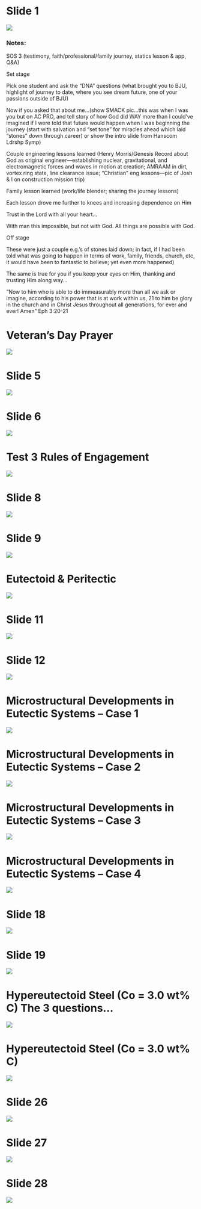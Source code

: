 # Slide 1

![](Test_3_Review/img0.png)

### Notes:

SOS 3 (testimony, faith/professional/family journey, statics lesson & app, Q&A)

Set stage

Pick one student and ask the “DNA” questions (what brought you to BJU, highlight of journey to date, where you see dream future, one of your passions outside of BJU)

Now if you asked that about me…(show SMACK pic…this was when I was you but on AC PRO, and tell story of how God did WAY more than I could’ve imagined if I were told that future would happen when I was beginning the journey (start with salvation and “set tone” for miracles ahead which laid “stones” down through career) or show the intro slide from Hanscom Ldrshp Symp)

Couple engineering lessons learned (Henry Morris/Genesis Record about God as original engineer—establishing nuclear, gravitational, and electromagnetic forces and waves in motion at creation; AMRAAM in dirt, vortex ring state, line clearance issue; “Christian” eng lessons—pic of Josh & I on construction mission trip)

Family lesson learned (work/life blender; sharing the journey lessons)

Each lesson drove me further to knees and increasing dependence on Him

Trust in the Lord with all your heart…

With man this impossible, but not with God. All things are possible with God.

Off stage

These were just a couple e.g.’s of stones laid down; in fact, if I had been told what was going to happen in terms of work, family, friends, church, etc, it would have been to fantastic to believe; yet even more happened)

The same is true for you if you keep your eyes on Him, thanking and trusting Him along way…

“Now to him who is able to do immeasurably more than all we ask or imagine, according to his power that is at work within us, 21 to him be glory in the church and in Christ Jesus throughout all generations, for ever and ever! Amen” Eph 3:20-21

# Veteran’s Day Prayer

![](Test_3_Review/img1.png)

# Slide 5

![](Test_3_Review/img2.png)

# Slide 6

![](Test_3_Review/img3.png)

# Test 3 Rules of Engagement 

![](Test_3_Review/img4.png)

# Slide 8

![](Test_3_Review/img5.png)

# Slide 9

![](Test_3_Review/img6.png)

# Eutectoid &amp; Peritectic

![](Test_3_Review/img7.png)

# Slide 11

![](Test_3_Review/img8.png)

# Slide 12

![](Test_3_Review/img9.png)

# Microstructural Developments in Eutectic Systems – Case 1

![](Test_3_Review/img10.png)

# Microstructural Developments in Eutectic Systems – Case 2

![](Test_3_Review/img11.png)

# Microstructural Developments in Eutectic Systems – Case 3

![](Test_3_Review/img12.png)

# Microstructural Developments in Eutectic Systems – Case 4

![](Test_3_Review/img13.png)

# Slide 18

![](Test_3_Review/img14.png)

# Slide 19

![](Test_3_Review/img15.png)

# Hypereutectoid Steel (Co = 3.0 wt% C)  The 3 questions…

![](Test_3_Review/img16.png)

# Hypereutectoid Steel (Co = 3.0 wt% C)

![](Test_3_Review/img17.png)

# Slide 26

![](Test_3_Review/img18.png)

# Slide 27

![](Test_3_Review/img19.png)

# Slide 28

![](Test_3_Review/img20.png)

